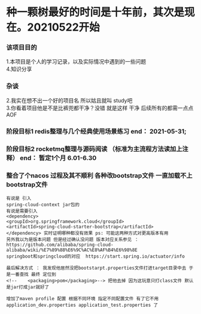 # 种一颗树最好的时间是十年前，其次是现在。20210522开始

### 该项目目的
1.本项目是个人的学习记录，以及实际情况中遇到的一些问题 </br>
4.知识分享

### 杂谈
2.我实在想不出一个好的项目名 所以姑且就叫 study吧 </br>
3.你看着项目他是不是比裤兜都干净？没错 就是这样 干净 后续所有的都需一点点 AOF </br>

### 阶段目标1 redis整理与几个经典使用场景练习  end： 2021-05-31;

### 阶段目标2 rocketmq整理与源码阅读 （标准为主流程方法读加上注释） end： 暂定1个月 6.01-6.30

### 整合了个nacos 过程及其不顺利 各种改bootstrap文件 一直加载不上bootstrap文件  
```
有说是 引入
spring-cloud-context jar包的
有说是需要引入
<dependency>
<groupId>org.springframework.cloud</groupId>
<artifactId>spring-cloud-starter-bootstrap</artifactId>
</dependency> 实时证明哪种都没有效果 ps: 可能这两种方式对更高版本有用
另外我以为是版本问题 但是经过确认没问题 版本对应关系参见 ： https://github.com/alibaba/spring-cloud-alibaba/wiki/%E7%89%88%E6%9C%AC%E8%AF%B4%E6%98%8E
springboot和springcloud的对应  https://start.spring.io/actuator/info

```

```
最后解决方式 ： 我发现他居然没把bootstarpt.properties文件打进target目录中去 于是一番查找 最终 定位到 
<!--    <packaging>pom</packaging>--> 把他去掉 因为这玩意只打class文件 默认是jar打成jar就好了
```

```
增加了maven profile 配置 根据不同环境 指定不同配置文件 有了它不用 application_dev.properties application_test.properties 了
```

